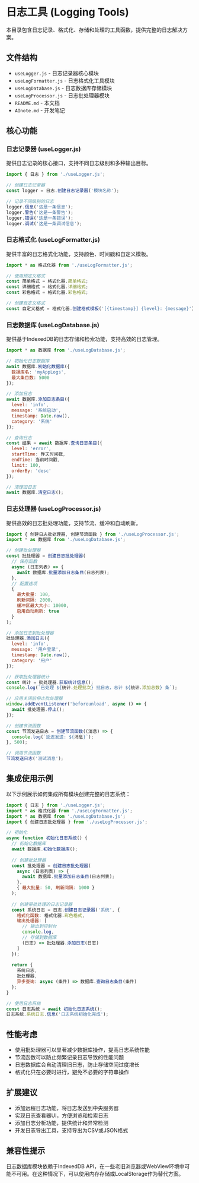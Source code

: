 # 日志工具 (Logging Tools)

本目录包含日志记录、格式化、存储和处理的工具函数，提供完整的日志解决方案。

## 文件结构

- `useLogger.js` - 日志记录器核心模块
- `useLogFormatter.js` - 日志格式化工具模块
- `useLogDatabase.js` - 日志数据库存储模块
- `useLogProcessor.js` - 日志批处理器模块
- `README.md` - 本文档
- `AInote.md` - 开发笔记

## 核心功能

### 日志记录器 (useLogger.js)

提供日志记录的核心接口，支持不同日志级别和多种输出目标。

```javascript
import { 日志 } from './useLogger.js';

// 创建日志记录器
const logger = 日志.创建日志记录器('模块名称');

// 记录不同级别的日志
logger.信息('这是一条信息');
logger.警告('这是一条警告');
logger.错误('这是一条错误');
logger.调试('这是一条调试信息');
```

### 日志格式化 (useLogFormatter.js)

提供丰富的日志格式化功能，支持颜色、时间戳和自定义模板。

```javascript
import * as 格式化器 from './useLogFormatter.js';

// 使用预定义格式
const 简单格式 = 格式化器.简单格式;
const 详细格式 = 格式化器.详细格式;
const 彩色格式 = 格式化器.彩色格式;

// 创建自定义格式
const 自定义格式 = 格式化器.创建格式模板('[{timestamp}] {level}: {message}');
```

### 日志数据库 (useLogDatabase.js)

提供基于IndexedDB的日志存储和检索功能，支持高效的日志管理。

```javascript
import * as 数据库 from './useLogDatabase.js';

// 初始化日志数据库
await 数据库.初始化数据库({
  数据库名: 'myAppLogs',
  最大条目数: 5000
});

// 添加日志
await 数据库.添加日志条目({
  level: 'info',
  message: '系统启动',
  timestamp: Date.now(),
  category: '系统'
});

// 查询日志
const 结果 = await 数据库.查询日志条目({
  level: 'error',
  startTime: 昨天时间戳,
  endTime: 当前时间戳,
  limit: 100,
  orderBy: 'desc'
});

// 清理旧日志
await 数据库.清空日志();
```

### 日志处理器 (useLogProcessor.js)

提供高效的日志批处理功能，支持节流、缓冲和自动刷新。

```javascript
import { 创建日志批处理器, 创建节流函数 } from './useLogProcessor.js';
import * as 数据库 from './useLogDatabase.js';

// 创建批处理器
const 批处理器 = 创建日志批处理器(
  // 保存函数
  async (日志列表) => {
    await 数据库.批量添加日志条目(日志列表);
  },
  // 配置选项
  {
    最大批量: 100,
    刷新间隔: 2000,
    缓冲区最大大小: 10000,
    启用自动刷新: true
  }
);

// 添加日志到批处理器
批处理器.添加日志({
  level: 'info',
  message: '用户登录',
  timestamp: Date.now(),
  category: '用户'
});

// 获取批处理器统计
const 统计 = 批处理器.获取统计信息();
console.log(`已处理 ${统计.处理批次} 批日志，总计 ${统计.添加总数} 条`);

// 应用关闭前停止批处理器
window.addEventListener('beforeunload', async () => {
  await 批处理器.停止();
});

// 创建节流函数
const 节流发送日志 = 创建节流函数((消息) => {
  console.log(`延迟发送: ${消息}`);
}, 500);

// 调用节流函数
节流发送日志('测试消息');
```

## 集成使用示例

以下示例展示如何集成所有模块创建完整的日志系统：

```javascript
import { 日志 } from './useLogger.js';
import * as 格式化器 from './useLogFormatter.js';
import * as 数据库 from './useLogDatabase.js';
import { 创建日志批处理器 } from './useLogProcessor.js';

// 初始化
async function 初始化日志系统() {
  // 初始化数据库
  await 数据库.初始化数据库();
  
  // 创建批处理器
  const 批处理器 = 创建日志批处理器(
    async (日志列表) => {
      await 数据库.批量添加日志条目(日志列表);
    },
    { 最大批量: 50, 刷新间隔: 1000 }
  );
  
  // 创建带批处理的日志记录器
  const 系统日志 = 日志.创建日志记录器('系统', {
    格式化函数: 格式化器.彩色格式,
    输出处理器: [
      // 输出到控制台
      console.log,
      // 存储到数据库
      (日志) => 批处理器.添加日志(日志)
    ]
  });
  
  return {
    系统日志,
    批处理器,
    异步查询: async (条件) => 数据库.查询日志条目(条件)
  };
}

// 使用日志系统
const 日志系统 = await 初始化日志系统();
日志系统.系统日志.信息('日志系统初始化完成');
```

## 性能考虑

- 使用批处理器可以显著减少数据库操作，提高日志系统性能
- 节流函数可以防止频繁记录日志导致的性能问题
- 日志数据库会自动清理旧日志，防止存储空间过度增长
- 格式化只在必要时进行，避免不必要的字符串操作

## 扩展建议

- 添加远程日志功能，将日志发送到中央服务器
- 实现日志查看器UI，方便浏览和检索日志
- 添加日志分析功能，提供统计和异常检测
- 开发日志导出工具，支持导出为CSV或JSON格式

## 兼容性提示

日志数据库模块依赖于IndexedDB API，在一些老旧浏览器或WebView环境中可能不可用。在这种情况下，可以使用内存存储或LocalStorage作为替代方案。 